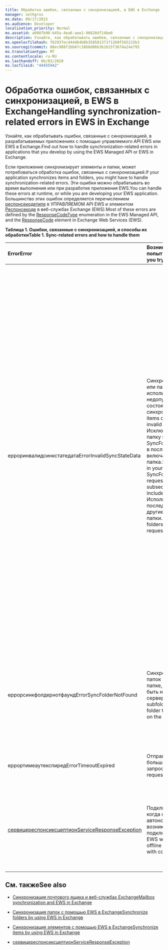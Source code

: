 ```yaml
---
title: Обработка ошибок, связанных с синхронизацией, в EWS в Exchange
manager: sethgros
ms.date: 09/17/2015
ms.audience: Developer
localization_priority: Normal
ms.assetid: a0807b90-645a-4ea6-aee1-96828df14be0
description: Узнайте, как обрабатывать ошибки, связанные с синхронизацией, в разрабатываемых приложениях с помощью управляемого API EWS или EWS в Exchange.
ms.openlocfilehash: f62937ec444d64b0b358581371f1260f565215b3
ms.sourcegitcommit: 88ec988f2bb67c1866d06b361615f3674a24e795
ms.translationtype: MT
ms.contentlocale: ru-RU
ms.lasthandoff: 06/03/2020
ms.locfileid: "44455942"
---
```

# <a name="handling-synchronization-related-errors-in-ews-in-exchange"></a><span data-ttu-id="fcca7-103">Обработка ошибок, связанных с синхронизацией, в EWS в Exchange</span><span class="sxs-lookup"><span data-stu-id="fcca7-103">Handling synchronization-related errors in EWS in Exchange</span></span>

<span data-ttu-id="fcca7-104">Узнайте, как обрабатывать ошибки, связанные с синхронизацией, в разрабатываемых приложениях с помощью управляемого API EWS или EWS в Exchange.</span><span class="sxs-lookup"><span data-stu-id="fcca7-104">Find out how to handle synchronization-related errors in applications that you develop by using the EWS Managed API or EWS in Exchange.</span></span>
  
<span data-ttu-id="fcca7-105">Если приложение синхронизирует элементы и папки, может потребоваться обработка ошибок, связанных с синхронизацией.</span><span class="sxs-lookup"><span data-stu-id="fcca7-105">If your application synchronizes items and folders, you might have to handle synchronization-related errors.</span></span> <span data-ttu-id="fcca7-106">Эти ошибки можно обрабатывать во время выполнения или при разработке приложения EWS.</span><span class="sxs-lookup"><span data-stu-id="fcca7-106">You can handle these errors at runtime, or while you are developing your EWS application.</span></span> <span data-ttu-id="fcca7-107">Большинство этих ошибок определяется перечислением [респонсекодетипе](https://msdn.microsoft.com/library/exchangewebservices.responsecodetype%28v=exchg.80%29.aspx) в УПРАВЛЯЕМОМ API EWS и элементом [Респонсекоде](https://msdn.microsoft.com/library/aa580757%28v=exchg.150%29.aspx) в веб-службах Exchange (EWS).</span><span class="sxs-lookup"><span data-stu-id="fcca7-107">Most of these errors are defined by the [ResponseCodeType](https://msdn.microsoft.com/library/exchangewebservices.responsecodetype%28v=exchg.80%29.aspx) enumeration in the EWS Managed API, and the [ResponseCode](https://msdn.microsoft.com/library/aa580757%28v=exchg.150%29.aspx) element in Exchange Web Services (EWS).</span></span> 
  
<span data-ttu-id="fcca7-108">**Таблица 1. Ошибки, связанные с синхронизацией, и способы их обработки**</span><span class="sxs-lookup"><span data-stu-id="fcca7-108">**Table 1. Sync-related errors and how to handle them**</span></span>

|<span data-ttu-id="fcca7-109">**Error**</span><span class="sxs-lookup"><span data-stu-id="fcca7-109">**Error**</span></span>|<span data-ttu-id="fcca7-110">**Возникает при попытке...**</span><span class="sxs-lookup"><span data-stu-id="fcca7-110">**Occurs when you try to…**</span></span>|<span data-ttu-id="fcca7-111">**Обработать его по...**</span><span class="sxs-lookup"><span data-stu-id="fcca7-111">**Handle it by…**</span></span>|
|:-----|:-----|:-----|
|<span data-ttu-id="fcca7-112">ерроринвалидсинкстатедата</span><span class="sxs-lookup"><span data-stu-id="fcca7-112">ErrorInvalidSyncStateData</span></span>  <br/> | <span data-ttu-id="fcca7-113">Синхронизация элементов или папок с использованием недопустимого значения состояния синхронизации.</span><span class="sxs-lookup"><span data-stu-id="fcca7-113">Synchronize items or folders by using an invalid sync state value.</span></span>  <br/>  <span data-ttu-id="fcca7-114">Исключите корневую папку в исходном запросе SyncFolderHierarchy, когда в последующем запросе включается корневая папка.</span><span class="sxs-lookup"><span data-stu-id="fcca7-114">Exclude a root folder in your initial SyncFolderHierarchy request, when your subsequent request does include a root folder.</span></span>  <br/>  <span data-ttu-id="fcca7-115">Используйте в последующих запросах другие корневые папки.</span><span class="sxs-lookup"><span data-stu-id="fcca7-115">Use different root folders in subsequent requests.</span></span>  <br/> | <span data-ttu-id="fcca7-116">Убедитесь, что значение состояния синхронизации, которое вы отправляете, соответствует значению состояния синхронизации, возвращенному во время предыдущей синхронизации.</span><span class="sxs-lookup"><span data-stu-id="fcca7-116">Ensuring that the sync state value you are sending matches the sync state value returned during a previous synchronization.</span></span>  <br/>  <span data-ttu-id="fcca7-117">Проверка того, что вы не отправляете состояние синхронизации для иерархии папок при попытке синхронизации элементов и наоборот.</span><span class="sxs-lookup"><span data-stu-id="fcca7-117">Ensuring that you are not sending the sync state for the folder hierarchy when you attempt to sync items, and vice versa.</span></span>  <br/>  <span data-ttu-id="fcca7-118">Убедитесь, что вы отправили состояние синхронизации для правильной корневой папки.</span><span class="sxs-lookup"><span data-stu-id="fcca7-118">Ensuring that you are sending the sync state for the correct root folder.</span></span>  <br/>  <span data-ttu-id="fcca7-119">Убедитесь, что в каждом запросе указана одна и та же корневая папка.</span><span class="sxs-lookup"><span data-stu-id="fcca7-119">Ensuring that the same root folder is specified in each request.</span></span>  <br/>  <span data-ttu-id="fcca7-120">Убедитесь, что в предыдущем запросе не была указана корневая папка null, а текущий запрос содержит корневую папку root.</span><span class="sxs-lookup"><span data-stu-id="fcca7-120">Ensuring that the previous request did not specify a root folder of null, while the current request includes a root folder of root.</span></span> <span data-ttu-id="fcca7-121">NULL и root не обрабатываются одинаково.</span><span class="sxs-lookup"><span data-stu-id="fcca7-121">Null and root are not treated the same.</span></span>  <br/> |
|<span data-ttu-id="fcca7-122">еррорсинкфолдернотфаунд</span><span class="sxs-lookup"><span data-stu-id="fcca7-122">ErrorSyncFolderNotFound</span></span>  <br/> |<span data-ttu-id="fcca7-123">Синхронизация вложенных папок или элементов в папке, которая не может быть найдена на сервере.</span><span class="sxs-lookup"><span data-stu-id="fcca7-123">Synchronize subfolders or items in a folder that cannot be found on the server.</span></span>  <br/> |<span data-ttu-id="fcca7-124">Убедитесь, что идентификатор папки, указанный в запросе, соответствует ИДЕНТИФИКАТОРу папки, возвращенному с сервера при предыдущем ответе синхронизации.</span><span class="sxs-lookup"><span data-stu-id="fcca7-124">Ensuring that the folder ID specified in the request matches a folder ID returned from the server in a previous sync response.</span></span>  <br/> |
|<span data-ttu-id="fcca7-125">еррортимеаутекспиред</span><span class="sxs-lookup"><span data-stu-id="fcca7-125">ErrorTimeoutExpired</span></span>  <br/> |<span data-ttu-id="fcca7-126">Отправка слишком большого количества запросов.</span><span class="sxs-lookup"><span data-stu-id="fcca7-126">Send too many requests.</span></span>  <br/> |<span data-ttu-id="fcca7-127">Ограничение пакетов до 10 элементов на пакет, чтобы избежать [регулирования](ews-throttling-in-exchange.md).</span><span class="sxs-lookup"><span data-stu-id="fcca7-127">Limiting your batches to 10 items per batch to avoid getting [throttled](ews-throttling-in-exchange.md).</span></span>  <br/> |
|[<span data-ttu-id="fcca7-128">сервицереспонсиксцептион</span><span class="sxs-lookup"><span data-stu-id="fcca7-128">ServiceResponseException</span></span>](https://msdn.microsoft.com/library/microsoft.exchange.webservices.data.serviceresponseexception%28v=exchg.80%29.aspx) <br/> |<span data-ttu-id="fcca7-129">Подключитесь к EWS, когда сервер находится в автономном режиме или возникла проблема с подключением.</span><span class="sxs-lookup"><span data-stu-id="fcca7-129">Connect to EWS when the server is offline or there is a problem with connectivity.</span></span>  <br/> |<span data-ttu-id="fcca7-130">Проверка возможности подключения к серверу и повторная попытка запроса позже.</span><span class="sxs-lookup"><span data-stu-id="fcca7-130">Checking connectivity with the server and retrying your request later.</span></span> <span data-ttu-id="fcca7-131">Вероятно, это временная ошибка службы или сетевая ошибка.</span><span class="sxs-lookup"><span data-stu-id="fcca7-131">This is likely a transient service error or network error.</span></span>  <br/> |
   
## <a name="see-also"></a><span data-ttu-id="fcca7-132">См. также</span><span class="sxs-lookup"><span data-stu-id="fcca7-132">See also</span></span>


- [<span data-ttu-id="fcca7-133">Синхронизация почтового ящика и веб-службах Exchange</span><span class="sxs-lookup"><span data-stu-id="fcca7-133">Mailbox synchronization and EWS in Exchange</span></span>](mailbox-synchronization-and-ews-in-exchange.md)
    
- [<span data-ttu-id="fcca7-134">Синхронизация папок с помощью EWS в Exchange</span><span class="sxs-lookup"><span data-stu-id="fcca7-134">Synchronize folders by using EWS in Exchange</span></span>](how-to-synchronize-folders-by-using-ews-in-exchange.md)
    
- [<span data-ttu-id="fcca7-135">Синхронизация элементов с помощью EWS в Exchange</span><span class="sxs-lookup"><span data-stu-id="fcca7-135">Synchronize items by using EWS in Exchange</span></span>](how-to-synchronize-items-by-using-ews-in-exchange.md)
    
- [<span data-ttu-id="fcca7-136">сервицереспонсиксцептион</span><span class="sxs-lookup"><span data-stu-id="fcca7-136">ServiceResponseException</span></span>](https://msdn.microsoft.com/library/microsoft.exchange.webservices.data.serviceresponseexception%28v=exchg.80%29.aspx)
    

